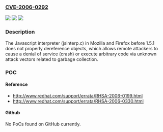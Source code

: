 ### [CVE-2006-0292](https://cve.mitre.org/cgi-bin/cvename.cgi?name=CVE-2006-0292)
![](https://img.shields.io/static/v1?label=Product&message=n%2Fa&color=blue)
![](https://img.shields.io/static/v1?label=Version&message=n%2Fa&color=blue)
![](https://img.shields.io/static/v1?label=Vulnerability&message=n%2Fa&color=brighgreen)

### Description

The Javascript interpreter (jsinterp.c) in Mozilla and Firefox before 1.5.1 does not properly dereference objects, which allows remote attackers to cause a denial of service (crash) or execute arbitrary code via unknown attack vectors related to garbage collection.

### POC

#### Reference
- http://www.redhat.com/support/errata/RHSA-2006-0199.html
- http://www.redhat.com/support/errata/RHSA-2006-0330.html

#### Github
No PoCs found on GitHub currently.

